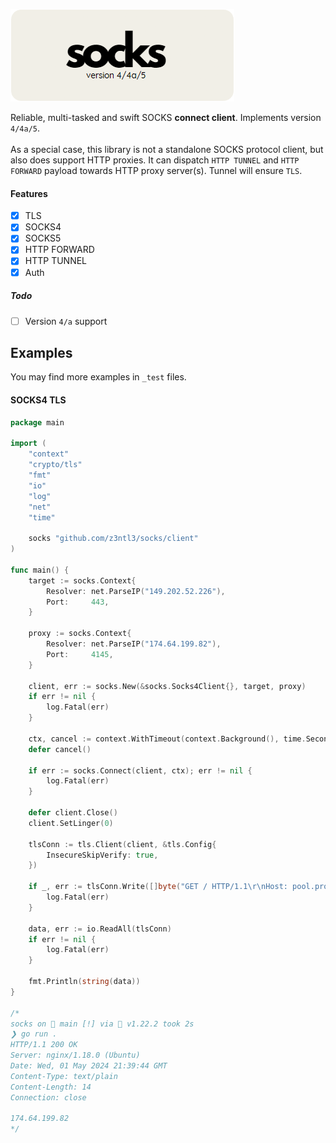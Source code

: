 ![1714045920235](image/README/1714045920235.png)

Reliable, multi-tasked and swift SOCKS **connect client**. Implements version ``4/4a/5``. 
<br><br>
As a special case, this library is not a standalone SOCKS protocol client,
but also does support HTTP proxies. It can dispatch ``HTTP TUNNEL`` and ``HTTP FORWARD`` payload towards HTTP proxy server(s). Tunnel will ensure ``TLS``.


#### Features

* [X] TLS 
* [X] SOCKS4
* [X] SOCKS5
* [X] HTTP FORWARD
* [X] HTTP TUNNEL
* [X] Auth

##### Todo
* [ ] Version ``4/a`` support


## Examples

You may find more examples in ``_test`` files.

#### SOCKS4 TLS

```go
package main

import (
	"context"
	"crypto/tls"
	"fmt"
	"io"
	"log"
	"net"
	"time"

	socks "github.com/z3ntl3/socks/client"
)

func main() {
	target := socks.Context{
		Resolver: net.ParseIP("149.202.52.226"),
		Port:     443,
	}

	proxy := socks.Context{
		Resolver: net.ParseIP("174.64.199.82"),
		Port:     4145,
	}

	client, err := socks.New(&socks.Socks4Client{}, target, proxy)
	if err != nil {
		log.Fatal(err)
	}

	ctx, cancel := context.WithTimeout(context.Background(), time.Second*15)
	defer cancel()

	if err := socks.Connect(client, ctx); err != nil {
		log.Fatal(err)
	}

	defer client.Close()
	client.SetLinger(0)

	tlsConn := tls.Client(client, &tls.Config{
		InsecureSkipVerify: true,
	})

	if _, err := tlsConn.Write([]byte("GET / HTTP/1.1\r\nHost: pool.proxyspace.pro\r\nConnection: close\r\n\r\n")); err != nil {
		log.Fatal(err)
	}

	data, err := io.ReadAll(tlsConn)
	if err != nil {
		log.Fatal(err)
	}

	fmt.Println(string(data))
}

/*
socks on  main [!] via 🐹 v1.22.2 took 2s
❯ go run .
HTTP/1.1 200 OK
Server: nginx/1.18.0 (Ubuntu)
Date: Wed, 01 May 2024 21:39:44 GMT
Content-Type: text/plain
Content-Length: 14
Connection: close

174.64.199.82
*/
```
